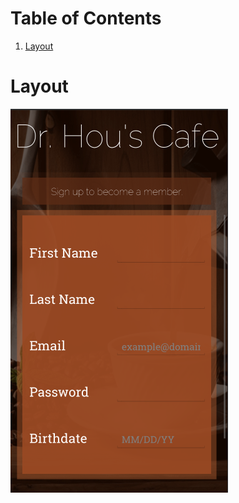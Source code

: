 
# Table of Contents

1.  [Layout](#org01005f9)



<a id="org01005f9"></a>

# Layout

![alt text](figures/form.png)
